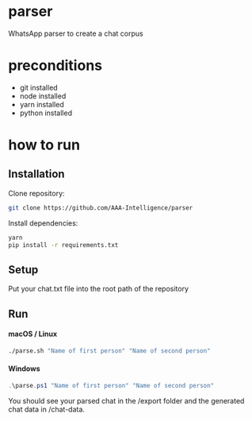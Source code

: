 # parser
WhatsApp parser to create a chat corpus

# preconditions
- git installed
- node installed
- yarn installed
- python installed


# how to run
## Installation

Clone repository:

```sh
git clone https://github.com/AAA-Intelligence/parser
```

Install dependencies:

```sh
yarn
pip install -r requirements.txt
```

## Setup

Put your chat.txt file into the root path of the repository

## Run

#### macOS / Linux

```sh
./parse.sh "Name of first person" "Name of second person"
```

#### Windows

```powershell
.\parse.ps1 "Name of first person" "Name of second person"
```

You should see your parsed chat in the /export folder and the generated chat data in /chat-data.
